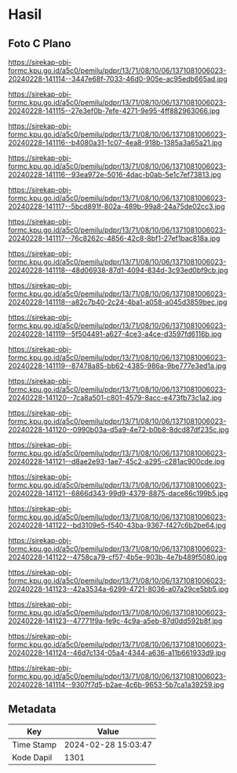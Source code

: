# Hasil

## Foto C Plano

https://sirekap-obj-formc.kpu.go.id/a5c0/pemilu/pdpr/13/71/08/10/06/1371081006023-20240228-141114--3447e68f-7033-46d0-905e-ac95edb665ad.jpg

https://sirekap-obj-formc.kpu.go.id/a5c0/pemilu/pdpr/13/71/08/10/06/1371081006023-20240228-141115--27e3ef0b-7efe-4271-9e95-4ff882963066.jpg

https://sirekap-obj-formc.kpu.go.id/a5c0/pemilu/pdpr/13/71/08/10/06/1371081006023-20240228-141116--b4080a31-1c07-4ea8-918b-1385a3a65a21.jpg

https://sirekap-obj-formc.kpu.go.id/a5c0/pemilu/pdpr/13/71/08/10/06/1371081006023-20240228-141116--93ea972e-5016-4dac-b0ab-5e1c7ef73813.jpg

https://sirekap-obj-formc.kpu.go.id/a5c0/pemilu/pdpr/13/71/08/10/06/1371081006023-20240228-141117--5bcd891f-802a-489b-99a8-24a75de02cc3.jpg

https://sirekap-obj-formc.kpu.go.id/a5c0/pemilu/pdpr/13/71/08/10/06/1371081006023-20240228-141117--76c8262c-4856-42c8-8bf1-27ef1bac818a.jpg

https://sirekap-obj-formc.kpu.go.id/a5c0/pemilu/pdpr/13/71/08/10/06/1371081006023-20240228-141118--48d06938-87d1-4094-834d-3c93ed0bf9cb.jpg

https://sirekap-obj-formc.kpu.go.id/a5c0/pemilu/pdpr/13/71/08/10/06/1371081006023-20240228-141118--a82c7b40-2c24-4ba1-a058-a045d3859bec.jpg

https://sirekap-obj-formc.kpu.go.id/a5c0/pemilu/pdpr/13/71/08/10/06/1371081006023-20240228-141119--5f504491-a627-4ce3-a4ce-d3597fd6116b.jpg

https://sirekap-obj-formc.kpu.go.id/a5c0/pemilu/pdpr/13/71/08/10/06/1371081006023-20240228-141119--87478a85-bb62-4385-986a-9be777e3ed1a.jpg

https://sirekap-obj-formc.kpu.go.id/a5c0/pemilu/pdpr/13/71/08/10/06/1371081006023-20240228-141120--7ca8a501-c801-4579-8acc-e473fb73c1a2.jpg

https://sirekap-obj-formc.kpu.go.id/a5c0/pemilu/pdpr/13/71/08/10/06/1371081006023-20240228-141120--0990b03a-d5a9-4e72-b0b8-8dcd87df235c.jpg

https://sirekap-obj-formc.kpu.go.id/a5c0/pemilu/pdpr/13/71/08/10/06/1371081006023-20240228-141121--d8ae2e93-1ae7-45c2-a295-c281ac900cde.jpg

https://sirekap-obj-formc.kpu.go.id/a5c0/pemilu/pdpr/13/71/08/10/06/1371081006023-20240228-141121--6866d343-99d9-4379-8875-dace86c199b5.jpg

https://sirekap-obj-formc.kpu.go.id/a5c0/pemilu/pdpr/13/71/08/10/06/1371081006023-20240228-141122--bd3109e5-f540-43ba-9367-f427c6b2be64.jpg

https://sirekap-obj-formc.kpu.go.id/a5c0/pemilu/pdpr/13/71/08/10/06/1371081006023-20240228-141122--4758ca79-cf57-4b5e-903b-4e7b489f5080.jpg

https://sirekap-obj-formc.kpu.go.id/a5c0/pemilu/pdpr/13/71/08/10/06/1371081006023-20240228-141123--42a3534a-6299-4721-8036-a07a29ce5bb5.jpg

https://sirekap-obj-formc.kpu.go.id/a5c0/pemilu/pdpr/13/71/08/10/06/1371081006023-20240228-141123--47771f9a-fe9c-4c9a-a5eb-87d0dd592b8f.jpg

https://sirekap-obj-formc.kpu.go.id/a5c0/pemilu/pdpr/13/71/08/10/06/1371081006023-20240228-141124--46d7c134-05a4-4344-a636-a11b661933d9.jpg

https://sirekap-obj-formc.kpu.go.id/a5c0/pemilu/pdpr/13/71/08/10/06/1371081006023-20240228-141114--9307f7d5-b2ae-4c6b-9653-5b7ca1a39259.jpg


## Metadata

| Key        | Value               |
| ---------- | ------------------- |
| Time Stamp | 2024-02-28 15:03:47 |
| Kode Dapil | 1301                |



